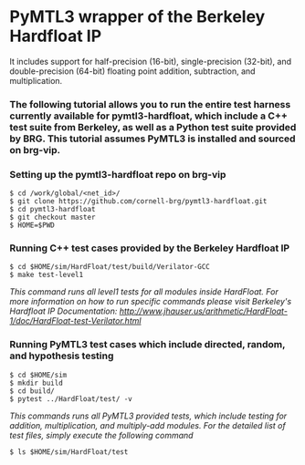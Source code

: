 # PyMTL3 wrapper of the Berkeley Hardfloat IP
It includes support for half-precision (16-bit), single-precision (32-bit), and double-precision (64-bit) floating point addition, subtraction, and multiplication. 

### The following tutorial allows you to run the entire test harness currently available for pymtl3-hardfloat, which include a C++ test suite from Berkeley, as well as a Python test suite provided by BRG. This tutorial assumes PyMTL3 is installed and sourced on brg-vip.

### Setting up the pymtl3-hardfloat repo on brg-vip
```
$ cd /work/global/<net_id>/  
$ git clone https://github.com/cornell-brg/pymtl3-hardfloat.git  
$ cd pymtl3-hardfloat
$ git checkout master
$ HOME=$PWD
```

### Running C++ test cases provided by the Berkeley Hardfloat IP
```
$ cd $HOME/sim/HardFloat/test/build/Verilator-GCC  
$ make test-level1 
```

*This command runs all level1 tests for all modules inside HardFloat. For more information on how to run specific commands please visit Berkeley's Hardfloat IP Documentation: http://www.jhauser.us/arithmetic/HardFloat-1/doc/HardFloat-test-Verilator.html*

### Running PyMTL3 test cases which include directed, random, and hypothesis testing
```
$ cd $HOME/sim  
$ mkdir build  
$ cd build/  
$ pytest ../HardFloat/test/ -v  
```

*This commands runs all PyMTL3 provided tests, which include testing for addition, multiplication, and multiply-add modules. For the detailed list of test files, simply execute the following command*   

```
$ ls $HOME/sim/HardFloat/test 
```
